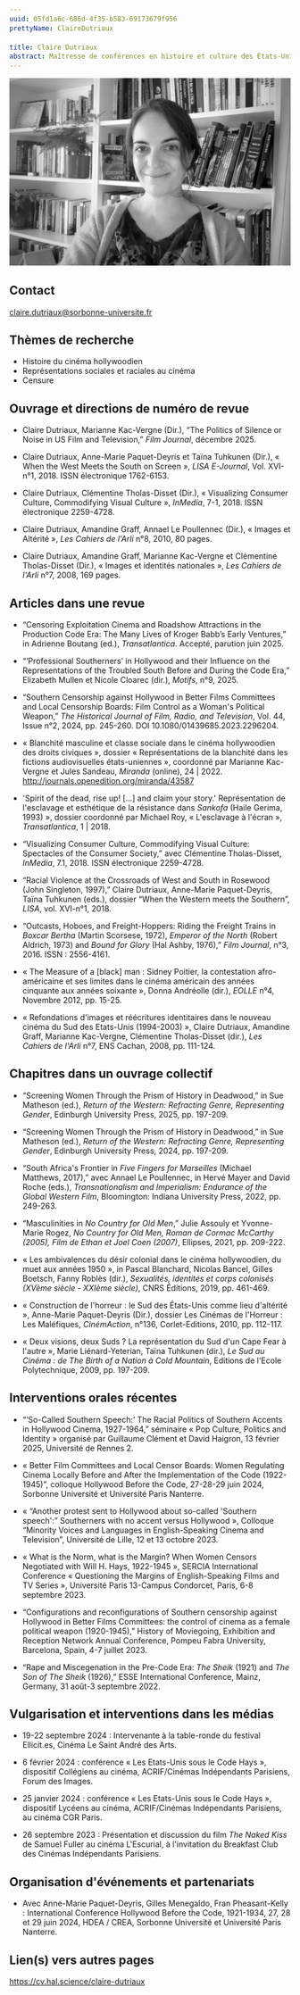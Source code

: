 ```yaml
---
uuid: 05fd1a6c-686d-4f35-b583-69173679f956
prettyName: ClaireDutriaux

title: Claire Dutriaux
abstract: Maîtresse de conférences en histoire et culture des États-Unis
---
```


![small](Dutriaux_Claire.jpg)

## Contact

 claire.dutriaux@sorbonne-universite.fr

## Thèmes de recherche

- Histoire du cinéma hollywoodien
- Représentations sociales et raciales au cinéma
- Censure

## Ouvrage et directions de numéro de revue

-	Claire Dutriaux, Marianne Kac-Vergne (Dir.), “The Politics of Silence or Noise in US Film and Television,” *Film Journal*, décembre 2025.

- Claire Dutriaux, Anne-Marie Paquet-Deyris et Taïna Tuhkunen (Dir.), « When the West Meets the South on Screen », *LISA E-Journal*, Vol. XVI-n°1, 2018. ISSN électronique 1762-6153.

- Claire Dutriaux, Clémentine Tholas-Disset (Dir.), « Visualizing Consumer Culture, Commodifying Visual Culture », *InMedia*, 7-1, 2018. ISSN électronique 2259-4728.

- Claire Dutriaux, Amandine Graff, Annael Le Poullennec (Dir.), « Images et Altérité », *Les Cahiers de l'Arli* n°8, 2010, 80 pages.

- Claire Dutriaux, Amandine Graff, Marianne Kac-Vergne et Clémentine Tholas-Disset (Dir.), « Images et identités nationales », *Les Cahiers de l'Arli* n°7, 2008, 169 pages.

## Articles dans une revue

-  “Censoring Exploitation Cinema and Roadshow Attractions in the Production Code Era: The Many Lives of Kroger Babb’s Early Ventures,” in Adrienne Boutang (ed.), *Transatlantica*. Accepté, parution juin 2025.

 - “‘Professional Southerners’ in Hollywood and their Influence on the Representations of the Troubled South Before and During the Code Era,” Elizabeth Mullen et Nicole Cloarec (dir.), *Motifs*, n°9, 2025.
  
- “Southern Censorship against Hollywood in Better Films Committees and Local Censorship Boards: Film Control as a Woman's Political Weapon,” *The Historical Journal of Film, Radio, and Television*, Vol. 44, Issue n°2, 2024, pp. 245-260. DOI 10.1080/01439685.2023.2296204. 

- « Blanchité masculine et classe sociale dans le cinéma hollywoodien des droits civiques », dossier « Représentations de la blanchité dans les fictions audiovisuelles états-uniennes », coordonné par Marianne Kac-Vergne et Jules Sandeau, *Miranda* (online), 24 | 2022. http://journals.openedition.org/miranda/43587

- 'Spirit of the dead, rise up! […] and claim your story.' Représentation de l'esclavage et esthétique de la résistance dans *Sankofa* (Haile Gerima, 1993) », dossier coordonné par Michael Roy, « L'esclavage à l'écran », *Transatlantica*, 1 | 2018. 

- “Visualizing Consumer Culture, Commodifying Visual Culture: Spectacles of the Consumer Society,” avec Clémentine Tholas-Disset, *InMedia*, 7.1, 2018. ISSN électronique 2259-4728.

- “Racial Violence at the Crossroads of West and South in Rosewood (John Singleton, 1997),” Claire Dutriaux, Anne-Marie Paquet-Deyris, Taïna Tuhkunen (eds.), dossier “When the Western meets the Southern”, *LISA*, vol. XVI-n°1, 2018.

- “Outcasts, Hoboes, and Freight-Hoppers: Riding the Freight Trains in *Boxcar Bertha* (Martin Scorsese, 1972), *Emperor of the North* (Robert Aldrich, 1973) and *Bound for Glory* (Hal Ashby, 1976),” *Film Journal*, n°3, 2016. ISSN : 2556-4161. 	

- « The Measure of a [black] man : Sidney Poitier, la contestation afro-américaine et ses limites dans le cinéma américain des années cinquante aux années soixante », Donna Andréolle (dir.), *EOLLE* n°4, Novembre 2012, pp. 15-25.

- « Refondations d'images et réécritures identitaires dans le nouveau cinéma du Sud des Etats-Unis (1994-2003) », Claire Dutriaux, Amandine Graff, Marianne Kac-Vergne, Clémentine Tholas-Disset (dir.), *Les Cahiers de l'Arli* n°7, ENS Cachan, 2008, pp. 111-124.

## Chapitres dans un ouvrage collectif

- “Screening Women Through the Prism of History in Deadwood,” in Sue Matheson (ed.), *Return of the Western: Refracting Genre, Representing Gender*, Edinburgh University Press, 2025, pp. 197-209.

- “Screening Women Through the Prism of History in Deadwood,” in Sue Matheson (ed.), *Return of the Western: Refracting Genre, Representing Gender*, Edinburgh University Press, 2024, pp. 197-209.

- “South Africa's Frontier in *Five Fingers for Marseilles* (Michael Matthews, 2017),” avec Annael Le Poullennec, in Hervé Mayer and David Roche (eds.), *Transnationalism and Imperialism: Endurance of the Global Western Film*, Bloomington: Indiana University Press, 2022, pp. 249-263. 

- “Masculinities in *No Country for Old Men*,” Julie Assouly et Yvonne-Marie Rogez, *No Country for Old Men, Roman de Cormac McCarthy (2005), Film de Ethan et Joel Coen (2007)*, Ellipses, 2021, pp. 209-222.

- « Les ambivalences du désir colonial dans le cinéma hollywoodien, du muet aux années 1950 », in Pascal Blanchard, Nicolas Bancel, Gilles Boetsch, Fanny Roblès (dir.), *Sexualités, identités et corps colonisés (XVème siècle - XXIème siècle)*, CNRS Éditions, 2019, pp. 461-469.

- « Construction de l'horreur : le Sud des États-Unis comme lieu d'altérité », Anne-Marie Paquet-Deyris (Dir.), dossier Les Cinémas de l'Horreur : Les Maléfiques, *CinémAction*, n°136, Corlet-Editions, 2010, pp. 112-117. 

- « Deux visions, deux Suds ? La représentation du Sud d'un Cape Fear à l'autre », Marie Liénard-Yeterian, Taïna Tuhkunen (dir.), *Le Sud au Cinéma : de The Birth of a Nation à Cold Mountain*, Editions de l'Ecole Polytechnique, 2009, pp. 197-209.

## Interventions orales récentes

- “‘So-Called Southern Speech:’ The Racial Politics of Southern Accents in Hollywood Cinema, 1927-1964,” séminaire « Pop Culture, Politics and Identity » organisé par Guillaume Clément et David Haigron, 13 février 2025, Université de Rennes 2.

- « Better Film Committees and Local Censor Boards: Women Regulating Cinema Locally Before and After the Implementation of the Code (1922-1945)”, colloque Hollywood Before the Code, 27-28-29 juin 2024, Sorbonne Université et Université Paris Nanterre.

- « “Another protest sent to Hollywood about so-called 'Southern speech':” Southerners with no accent versus Hollywood », Colloque “Minority Voices and Languages in English-Speaking Cinema and Television”, Université de Lille, 12 et 13 octobre 2023.

- « What is the Norm, what is the Margin? When Women Censors Negotiated with Will H. Hays, 1922-1945 », SERCIA International Conference « Questioning the Margins of English-Speaking Films and TV Series », Université Paris 13-Campus Condorcet, Paris, 6-8 septembre 2023.

- “Configurations and reconfigurations of Southern censorship against Hollywood in Better Films Committees: the control of cinema as a female political weapon (1920-1945),” History of Moviegoing, Exhibition and Reception Network Annual Conference, Pompeu Fabra University, Barcelona, Spain, 4-7 juillet 2023.

- “Rape and Miscegenation in the Pre-Code Era: *The Sheik* (1921) and *The Son of The Sheik* (1926),” ESSE International Conference, Mainz, Germany, 31 août-3 septembre 2022.

## Vulgarisation et interventions dans les médias

 - 19-22 septembre 2024 : Intervenante à la table-ronde du festival Ellicit.es, Cinéma Le Saint André des Arts.

- 6 février 2024 : conférence « Les Etats-Unis sous le Code Hays », dispositif Collégiens au cinéma, ACRIF/Cinémas Indépendants Parisiens, Forum des Images.

- 25 janvier 2024 : conférence « Les Etats-Unis sous le Code Hays », dispositif Lycéens au cinéma, ACRIF/Cinémas Indépendants Parisiens, au cinéma CGR Paris.

- 26 septembre 2023 : Présentation et discussion du film *The Naked Kiss* de Samuel Fuller au cinéma L'Escurial, à l'invitation du Breakfast Club des Cinémas Indépendants Parisiens.

## Organisation d'événements et partenariats

- Avec Anne-Marie Paquet-Deyris, Gilles Menegaldo, Fran Pheasant-Kelly : International Conference Hollywood Before the Code, 1921-1934, 27, 28 et 29 juin 2024, HDEA / CREA, Sorbonne Université et Université Paris Nanterre.

## Lien(s) vers autres pages

 https://cv.hal.science/claire-dutriaux

